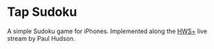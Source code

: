 # Tap Sudoku

A simple Sudoku game for iPhones.
Implemented along the [HWS+](https://www.hackingwithswift.com/plus/) live stream by Paul Hudson.

